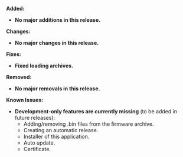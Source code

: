 **Added:**
- **No major additions in this release.**

**Changes:**
- **No major changes in this release.**

**Fixes:**
- **Fixed loading archives.**

**Removed:**
- **No major removals in this release.**

**Known Issues:**
- **Development-only features are currently missing** (to be added in future releases):
  - Adding/removing .bin files from the firmware archive.
  - Creating an automatic release.
  - Installer of this application.
  - Auto update.
  - Certificate.
